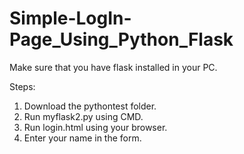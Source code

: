 # Simple-LogIn-Page_Using_Python_Flask
Make sure that you have flask installed in your PC.

Steps:

1. Download the pythontest folder.
2. Run myflask2.py using CMD.
3. Run login.html using your browser.
4. Enter your name in the form.
